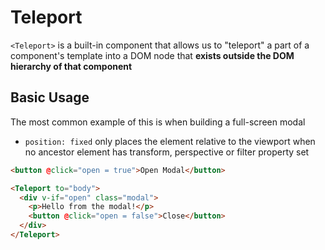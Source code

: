 # Teleport

`<Teleport>` is a built-in component that allows us to "teleport" a part of a component's template into a DOM node that **exists outside the DOM hierarchy of that component**

## Basic Usage

The most common example of this is when building a full-screen modal

- `position: fixed` only places the element relative to the viewport when no ancestor element has transform, perspective or filter property set

```html
<button @click="open = true">Open Modal</button>

<Teleport to="body">
  <div v-if="open" class="modal">
    <p>Hello from the modal!</p>
    <button @click="open = false">Close</button>
  </div>
</Teleport>
```
